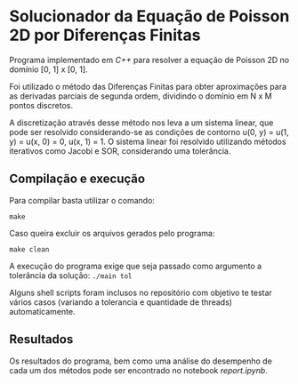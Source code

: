 # Solucionador da Equação de Poisson 2D por Diferenças Finitas 

Programa implementado em *C++* para resolver a equação de Poisson 2D no domínio [0, 1] x [0, 1].

Foi utilizado o método das Diferenças Finitas para obter aproximações para as derivadas parciais
de segunda ordem, dividindo o domínio em N x M pontos discretos.

A discretização através desse método nos leva a um sistema linear, que pode ser resolvido considerando-se as 
condições de contorno u(0, y) = u(1, y) = u(x, 0) = 0, u(x, 1) = 1. O sistema linear foi resolvido utilizando métodos 
iterativos como Jacobi e SOR, considerando uma tolerância.

## Compilação e execução
Para compilar basta utilizar o comando:

``` make ```

Caso queira excluir os arquivos gerados pelo programa:

``` make clean ```

A execução do programa exige que seja passado como argumento a tolerância da solução:
``` ./main tol ```

Alguns shell scripts foram inclusos no repositório com objetivo te testar vários casos (variando a tolerancia e quantidade de threads) automaticamente.

## Resultados
Os resultados do programa, bem como uma análise do desempenho de cada um dos métodos pode ser encontrado no notebook *report.ipynb*.

